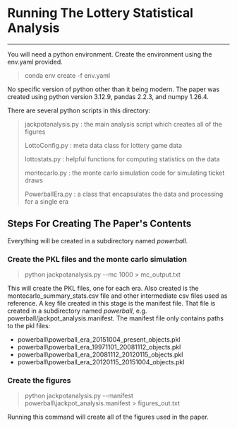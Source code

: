# Running The Lottery Statistical Analysis
----
You will need a python environment. Create the environment using the env.yaml provided.

> conda env create -f env.yaml

No specific version of python other than it being modern. The paper was created using python
version 3.12.9, pandas 2.2.3, and numpy 1.26.4.

There are several python scripts in this directory:

> jackpotanalysis.py : the main analysis script which creates all of the figures
>
> LottoConfig.py : meta data class for lottery game data
>
> lottostats.py : helpful functions for computing statistics on the data
>
> montecarlo.py : the monte carlo simulation code for simulating ticket draws
>
> PowerballEra.py : a class that encapsulates the data and processing for a single era

## Steps For Creating The Paper's Contents

Everything will be created in a subdirectory named *powerball*.

### Create the PKL files and the monte carlo simulation

> python jackpotanalysis.py --mc 1000 > mc_output.txt

This will create the PKL files, one for each era. Also created is the montecarlo_summary_stats.csv file and
other intermediate csv files used as reference. A key file created in this stage is the manifest file. 
That file is created in a subdirectory named *powerball*, e.g. powerball/jackpot_analysis.manifest. The manifest file only contains paths to the pkl files:

* powerball\powerball_era_20151004_present_objects.pkl
* powerball\powerball_era_19971101_20081112_objects.pkl
* powerball\powerball_era_20081112_20120115_objects.pkl
* powerball\powerball_era_20120115_20151004_objects.pkl

### Create the figures

> python jackpotanalysis.py --manifest powerball\jackpot_analysis.manifest > figures_out.txt

Running this command will create all of the figures used in the paper.
